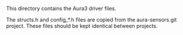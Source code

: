 This directory contains the Aura3 driver files.

The structs.h and config_*.h files are copied from the
aura-sensors.git project.  These files should be kept identical
between projects.
